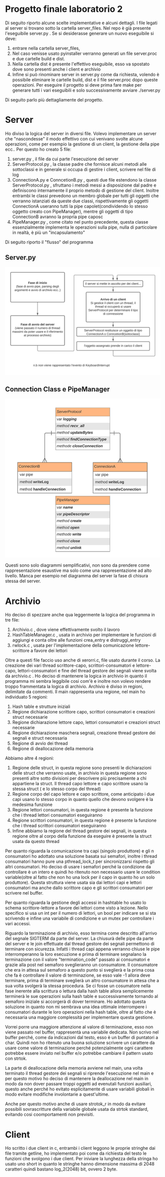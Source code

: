 # Progetto finale laboratorio 2

Di seguito riporto alcune scelte implementative e alcuni dettagli.
I file legati al server si trovano sotto la cartella server_files. Nel repo è già presente l'eseguibile server.py .  Se si desiderasse generare un nuovo eseguibile si deve:
1. entrare nella cartella server_files,
2. Nel caso venisse usato pyinstaller verranno generati un file server.proc e due cartelle build e dist. 
3. Nella cartella dist è presente l'effettivo eseguibile, esso va spostato dove sono presenti anche i client e archivio
4. Infine si può rinominare server in server.py come da richiesta, volendo è possibile eliminare le cartelle build, dist e il file server.proc dopo queste operazioni. Per eseguire il progetto si deve prima fare make per generare tutti i vari eseguibili e solo successivamente avviare ./server.py

Di seguito parlo più dettagliamente del progetto.
# Server

Ho diviso la logica del server in diversi file. Volevo implementare un server che "nascondesse" il modo effettivo con cui venivano svolte alcune operazioni, come per esempio la gestione di un client, la gestione della pipe ecc..
Per questo ho creato 5 file:
1. server.py , il file da cui parte l'esecuzione del server
2. ServerProtocol.py , la classe padre che fornisce alcuni metodi alle sottoclassi e in generale si occupa di gestire i client, scrivere nel file di log
3. ConnectionA.py e ConncetionB.py , questi due file estendono la classe ServerProtocol.py , sfruttano i metodi messi a disposizione dal padre e definiscono internamente il proprio metodo di gestione del client. Inoltre entrambi le classi prevedono un membro globale per tutti gli oggetti che verranno istanziati da queste due classi, rispettivamente gli oggetti ConnectionA useranno tutti la pipe capolet(condividendo lo stesso oggetto creato con PipeManager), mentre gli oggetti di tipo ConnectionB avranno la propria pipe caposc
4. PipeManager.py , come citato nel punto precedente, questa classe essenzialmente implementa le operazioni sulla pipe, nulla di particolare in realtà, è più un "incapsulamento"

Di seguito riporto il "flusso" del programma
## Server.py

![server image](images/server.jpeg)


## Connection Class e PipeManager

![image](images/connection_and_pipe.jpeg)

Questi sono solo diagrammi semplificativi, non sono da prendere come rappresentazione esaustive ma solo come una rappresentazione ad alto livello. Manca per esempio nel diagramma del server la fase di chisura stessa del server. 




# Archivio
Ho deciso di spezzare anche qua leggermente la logica del programma in tre file:
1. Archivio.c , dove viene effettivamente svolto il lavoro
2. HashTableManager.c , usata in archivio per implementare le funzioni di aggiungi e conta oltre alle funzioni crea_entry e distruggi_entry
3. rwlock.c , usata per l'implementazione della comunicazione lettore-scrittore a favore dei lettori

Oltre a questi file faccio uso anche di xerorri.c, file usato durante il corso.
La creazione dei vari thread scrittore-capo, scrittori-consumatori e lettore-capo, lettori-consumatori e fine del thread gestore dei segnali viene svolta da archivio.c . Ho deciso di mantenere la logica in archivio in quanto il programma mi sembra leggibile cosi com'è e inoltre non volevo rendere troppo frammentata la logica di archivio.
Archivio è diviso in regioni, delimitate da commenti. Il main rappresenta una regione, nel main ho individuato 5 regioni:
1. Hash table e strutture iniziali
2.  Regione dichiarazione scrittore capo, scrittori consumatori e creazioni struct necessarie 
3. Regione dichiarazione lettore capo, lettori consumatori e creazioni struct necessarie
4.  Regione dichiarazione maschera segnali, creazione thread gestore dei segnali e struct necessaria
5. Regione di avvio dei thread
6. Regione di deallocazione della memoria 

Abbiamo altre 4 regioni:
1. Regione delle struct, in questa regione sono presenti le dichiarazioni delle struct che verranno usate, in archivio in questa regione sono presenti altre sotto divisioni per descrivere più precisamente a chi appartiene la struct. Il thread capo lettore e capo scrittore usano la stessa struct ( e lo stesso corpo del thread)
2. Regione corpo del capo lettore e capo scrittore, come anticipato i due capi usano lo stesso corpo in quanto quello che devono svolgere è la medesima funzione
3. Regione lettori consumatori, in questa regione è presente la funzione che i thread lettori consumatori eseguiranno
4. Regione scrittori consumatori, in questa regione è presente la funzione che i thread scrittori consumatori eseguiranno    
5.  Infine abbiamo la regione del thread gestore dei segnali, in questa regione oltre al corpo della funzione da eseguire è presente la struct usata da questo thread

Per quanto riguarda la comunicazione tra capi (singolo produttore) e gli n consumatori ho adottato una soluzione basata sui semafori, inoltre i thread consumatori hanno pure una pthread_lock_t per sincronizzarsi rispetto gli altri consumatori. Ho deciso di usare i semafori perché la condizione da controllare è un intero e quindi ho ritenuto non necessario usare le condition variable(oltre al fatto che non ho una lock per il capo in quanto ho un solo produttore). Questa struttura viene usata sia dai lettori capi e lettori consumatori ma anche dallo scrittore capo e gli scrittori consumatori per scrivere nel buffer.

Per quanto riguarda la gestione degli accessi in hashtable ho usato lo schema scrittore-lettore a favore dei lettori come visto a lezione. Nello specifico si usa un int per il numero di lettori, un bool per indicare se si sta scrivendo e infine una variabile di condizione e un mutex per controllare i vari accessi.

Riguardo la terminazione di archivio, esso termina come descritto all'arrivo del segnale SIGTERM da parte del server. La chiusurà delle pipe da parte del server e le join effettuate dal thread gestore dei segnali permettono di terminare con sicurezza.
Infatti i thread capi appena verranno chiuse le pipe interromperanno la loro esecuzione e prima di terminare segnalano la terminazione con il valore "termination_code" passato ai consumatori e grazie alla post nel semaforo sveglieranno un consumatore. Il consumatore che era in attesa sul semaforo a questo punto si sveglierà e la prima cosa che fa è controllare il valore di terminazione, se esso vale -1 allora deve terminare, prima di terminare sveglierà un altro consumatore in attesa che a sua volta svolgerà la stessa procedura.
Se ci fosse un cosumatore nella fase inerente alla scrittura o lettura dalla hash table allora semplicemente terminerà le sue operazioni sulla hash table e successivamente tornando al semaforo iniziale si accorgerà di dover terminare. Ho adottato questa soluzione in quanto non mi sembrava una idea ottimale interrompere i consumatori durante le loro operazioni nella hash table, oltre al fatto che è necessaria una maggiore complessità per implementare questa gestione.

Vorrei porre una maggiore attenzione al valore di terminazione, esso non viene passato nel buffer, rappresentà una variabile dedicata. Non scrivo nel buffer perché, come da indicazioni dal testo, esso è un buffer di puntatori a char. Quindi non ho ritenuto una buona soluzione scrivere un carattere da usare come valore di terminazione perché potenzialmente ogni carattere potrebbe essere inviato nel buffer e/o potrebbe cambiare il pattern usato con strtok.

La parte di deallocazione della memoria avviene nel main, una volta terminato il thread gestore dei segnali si riprende l'esecuzione nel main e per questo motivo ho deciso di mantenere la deallocazione nel main in modo da non dover passare troppi oggetti ad evenutali funzioni ausiliari, questo anche perché ho evitato esplicitamente di usare variabili globali in modo evitare modifiche involontarie a quest'ultime.

Anche per questo motivo anche di usare strotok_r in modo da evitare possibili sovrascritture della variabile globale usata da strtok standard, evitando cosi coomportamenti non previsiti.

 # Client
 Ho scritto i due client in c, entrambi i client leggono le proprie stringhe dai file tramite getline, ho implementato poi come da richiesta del testo le funzioni che svolgono i due client.
 Per iniviare la lunghezza della stringa ho usato uno short in quanto le stringhe hanno dimensione massima di 2048 caratteri quindi bastano log_2(2048) bit, ovvero 2 byte.



